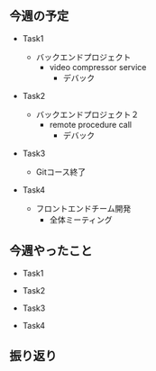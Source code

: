 ## 今週の予定
- Task1
    - バックエンドプロジェクト
        - video compressor service
            - デバック

- Task2
    - バックエンドプロジェクト２
        - remote procedure call
            - デバック

- Task3
    - Gitコース終了

- Task4
    - フロントエンドチーム開発
        - 全体ミーティング


## 今週やったこと
- Task1

- Task2

- Task3

- Task4
 

    
## 振り返り
